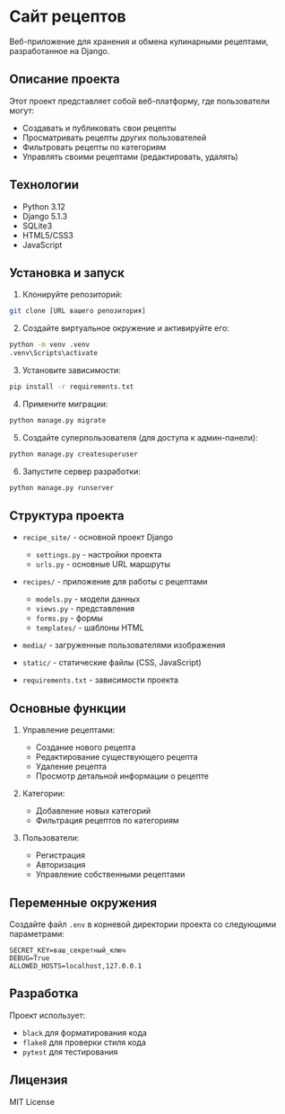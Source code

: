 # Сайт рецептов

Веб-приложение для хранения и обмена кулинарными рецептами, разработанное на Django.

## Описание проекта

Этот проект представляет собой веб-платформу, где пользователи могут:
- Создавать и публиковать свои рецепты
- Просматривать рецепты других пользователей
- Фильтровать рецепты по категориям
- Управлять своими рецептами (редактировать, удалять)

## Технологии

- Python 3.12
- Django 5.1.3
- SQLite3
- HTML5/CSS3
- JavaScript

## Установка и запуск

1. Клонируйте репозиторий:
```bash
git clone [URL вашего репозитория]
```

2. Создайте виртуальное окружение и активируйте его:
```bash
python -m venv .venv
.venv\Scripts\activate
```

3. Установите зависимости:
```bash
pip install -r requirements.txt
```

4. Примените миграции:
```bash
python manage.py migrate
```

5. Создайте суперпользователя (для доступа к админ-панели):
```bash
python manage.py createsuperuser
```

6. Запустите сервер разработки:
```bash
python manage.py runserver
```

## Структура проекта

- `recipe_site/` - основной проект Django
  - `settings.py` - настройки проекта
  - `urls.py` - основные URL маршруты
  
- `recipes/` - приложение для работы с рецептами
  - `models.py` - модели данных
  - `views.py` - представления
  - `forms.py` - формы
  - `templates/` - шаблоны HTML
  
- `media/` - загруженные пользователями изображения
- `static/` - статические файлы (CSS, JavaScript)
- `requirements.txt` - зависимости проекта

## Основные функции

1. Управление рецептами:
   - Создание нового рецепта
   - Редактирование существующего рецепта
   - Удаление рецепта
   - Просмотр детальной информации о рецепте

2. Категории:
   - Добавление новых категорий
   - Фильтрация рецептов по категориям

3. Пользователи:
   - Регистрация
   - Авторизация
   - Управление собственными рецептами

## Переменные окружения

Создайте файл `.env` в корневой директории проекта со следующими параметрами:

```
SECRET_KEY=ваш_секретный_ключ
DEBUG=True
ALLOWED_HOSTS=localhost,127.0.0.1
```

## Разработка

Проект использует:
- `black` для форматирования кода
- `flake8` для проверки стиля кода
- `pytest` для тестирования

## Лицензия

MIT License
